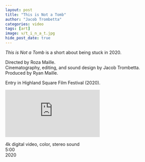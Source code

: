 ```yaml
---
layout: post
title: "This is Not a Tomb"
author: "Jacob Trombetta"
categories: video
tags: [art]
image: v/t_i_n_a_t.jpg
hide_post_date: true
---
```


*This is Not a Tomb* is a short about being stuck in 2020.

Directed by Roza Maille.  
Cinematography, editing, and sound design by Jacob Trombetta.  
Produced by Ryan Maille.

Entry in Highland Square Film Festival (2020).

<div class="video">
  <iframe src="https://www.youtube.com/embed/vIYzevbe6qs" frameborder="0" allow="accelerometer; autoplay; encrypted-media; gyroscope; picture-in-picture" allowfullscreen></iframe>
</div>

4k digital video, color, stereo sound  
5:00  
2020
